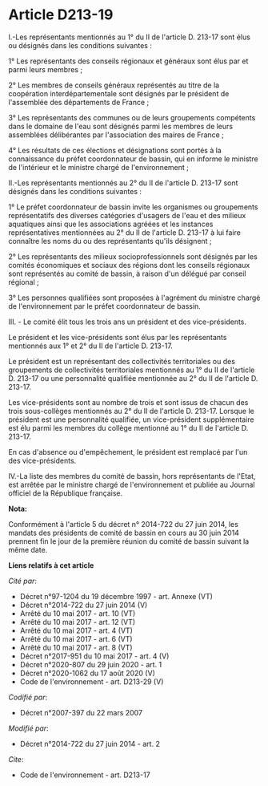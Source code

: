 # Article D213-19

I.-Les représentants mentionnés au 1° du II de l'article D. 213-17 sont élus ou désignés dans les conditions suivantes : 

1° Les représentants des conseils régionaux et généraux sont élus par et parmi leurs membres ; 

2° Les membres de conseils généraux représentés au titre de la coopération interdépartementale sont désignés par le président
de l'assemblée des départements de France ; 

3° Les représentants des communes ou de leurs groupements compétents dans le domaine de l'eau sont désignés parmi les membres
de leurs assemblées délibérantes par l'association des maires de France ; 

4° Les résultats de ces élections et désignations sont portés à la connaissance du préfet coordonnateur de bassin, qui en
informe le ministre de l'intérieur et le ministre chargé de l'environnement ; 

II.-Les représentants mentionnés au 2° du II de l'article D. 213-17 sont désignés dans les conditions suivantes : 

1° Le préfet coordonnateur de bassin invite les organismes ou groupements représentatifs des diverses catégories d'usagers de
l'eau et des milieux aquatiques ainsi que les associations agréées et les instances représentatives mentionnées au 2° du II
de l'article D. 213-17 à lui faire connaître les noms du ou des représentants qu'ils désignent ; 

2° Les représentants des milieux socioprofessionnels sont désignés par les comités économiques et sociaux des régions dont
les conseils régionaux sont représentés au comité de bassin, à raison d'un délégué par conseil régional ; 

3° Les personnes qualifiées sont proposées à l'agrément du ministre chargé de l'environnement par le préfet coordonnateur de
bassin. 

III. - Le comité élit tous les trois ans un président et des vice-présidents.

Le président et les vice-présidents sont élus par les représentants mentionnés aux 1° et 2° du II de l'article D. 213-17.

Le président est un représentant des collectivités territoriales ou des groupements de collectivités territoriales mentionnés
au 1° du II de l'article D. 213-17 ou une personnalité qualifiée mentionnée au 2° du II de l'article D. 213-17.

Les vice-présidents sont au nombre de trois et sont issus de chacun des trois sous-collèges mentionnés au 2° du II de
l'article D. 213-17. Lorsque le président est une personnalité qualifiée, un vice-président supplémentaire est élu parmi les
membres du collège mentionné au 1° du II de l'article D. 213-17.

En cas d'absence ou d'empêchement, le président est remplacé par l'un des vice-présidents.

IV.-La liste des membres du comité de bassin, hors représentants de l'Etat, est arrêtée par le ministre chargé de
l'environnement et publiée au Journal officiel de la République française.

**Nota:**

Conformément à l'article 5 du décret n° 2014-722 du 27 juin 2014, les mandats des présidents de comité de bassin en cours au
30 juin 2014 prennent fin le jour de la première réunion du comité de bassin suivant la même date.

**Liens relatifs à cet article**

_Cité par_:

  - Décret n°97-1204 du 19 décembre 1997 - art. Annexe (VT)
  - Décret n°2014-722 du 27 juin 2014 (V)
  - Arrêté du 10 mai 2017 - art. 10 (VT)
  - Arrêté du 10 mai 2017 - art. 12 (VT)
  - Arrêté du 10 mai 2017 - art. 4 (VT)
  - Arrêté du 10 mai 2017 - art. 6 (VT)
  - Arrêté du 10 mai 2017 - art. 8 (VT)
  - Décret n°2017-951 du 10 mai 2017 - art. 4 (V)
  - Décret n°2020-807 du 29 juin 2020 - art. 1
  - Décret n°2020-1062 du 17 août 2020 (V)
  - Code de l'environnement - art. D213-29 (V)

_Codifié par_:

  - Décret n°2007-397 du 22 mars 2007

_Modifié par_:

  - Décret n°2014-722 du 27 juin 2014 - art. 2

_Cite_:

  - Code de l'environnement - art. D213-17

